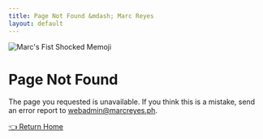```yaml
---
title: Page Not Found &mdash; Marc Reyes
layout: default
---
```


<div tooltip="😖 Ugh, this is embarrassing." flow="right"><img class="profile-image big rounded" src="{{ 'images/marc-memoji-404.png' | absolute_url }}" alt="Marc's Fist Shocked Memoji"></div>

# Page Not Found

The page you requested is unavailable. If you think this is a mistake, send an error report to <a class="link-1" href="mailto:webadmin@marcreyes.ph?subject=Site Error Report (marcreyes.ph)">webadmin@marcreyes.ph</a>.

<a class="button bold huge" href="https://marcreyes.ph">👈 Return Home</a>
